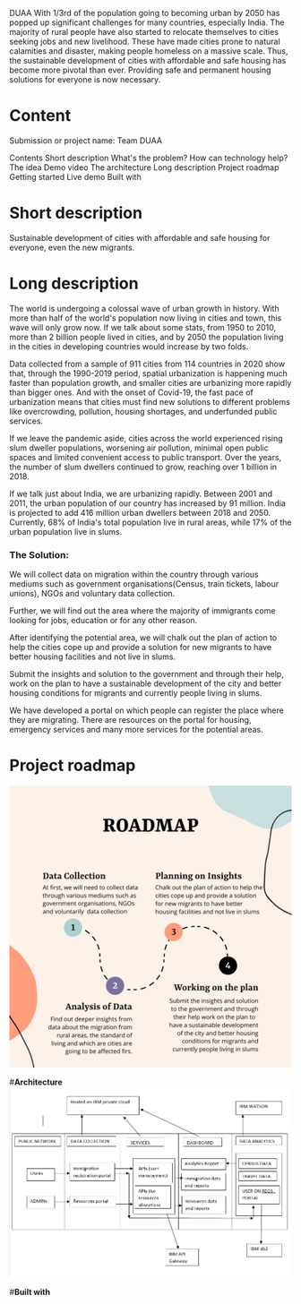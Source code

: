 DUAA
With 1/3rd of the population going to becoming urban by 2050 has popped up significant challenges for many countries, especially India. The majority of rural people have also started to relocate themselves to cities seeking jobs and new livelihood. These have made cities prone to natural calamities and disaster, making people homeless on a massive scale. 
Thus, the sustainable development of cities with affordable and safe housing has become more pivotal than ever. Providing safe and permanent housing solutions for everyone is now necessary.


# **Content**
Submission or project name: 
Team DUAA 

Contents
Short description
What's the problem?
How can technology help?
The idea
Demo video
The architecture
Long description
Project roadmap
Getting started
Live demo
Built with










# **Short description**
  Sustainable development of cities with affordable and safe housing for everyone, even the new migrants.



# **Long description**
The world is undergoing a colossal wave of urban growth in history. With more than half of the world's population now living in cities and town, this wave will only grow now. If we talk about some stats, from 1950 to 2010, more than 2 billion people lived in cities, and by 2050 the population living in the cities in developing countries would increase by two folds.

Data collected from a sample of 911 cities from 114 countries in 2020 show that, through the 1990-2019 period, spatial urbanization is happening much faster than population growth, and smaller cities are urbanizing more rapidly than bigger ones. And with the onset of Covid-19, the fast pace of urbanization means that cities must find new solutions to different problems like overcrowding, pollution, housing shortages, and underfunded public services. 

If we leave the pandemic aside, cities across the world experienced rising slum dweller populations, worsening air pollution, minimal open public spaces and limited convenient access to public transport. Over the years, the number of slum dwellers continued to grow, reaching over 1 billion in 2018.


If we talk just about India, we are urbanizing rapidly. Between 2001 and 2011, the urban population of our country has increased by 91 million. India is projected to add 416 million urban dwellers between 2018 and 2050. Currently, 68% of India's total population live in rural areas, while 17% of the urban population live in slums. 


### The Solution:


We will collect data on migration within the country through various mediums such as government organisations(Census, train tickets, labour unions), NGOs and voluntary data collection.

Further, we will find out the area where the majority of immigrants come looking for jobs, education or for any other reason.

After identifying the potential area, we will chalk out the plan of action to help the cities cope up and provide a solution for new migrants to have better housing facilities and not live in slums.

Submit the insights and solution to the government and through their help, work on the plan to have a sustainable development of the city and better housing conditions for migrants and currently people living in slums.

We have developed a portal on which people can register the place where they are migrating. There are resources on the portal for housing, emergency services and many more services for the potential areas.




# **Project roadmap**

![image_info](https://github.com/anishaagarwal1111/DUAA/blob/master/RoadMap.jpeg)


#**Architecture**
![image_info](https://github.com/anishaagarwal1111/DUAA/blob/master/Architecture.jpeg)






#**Built with**
